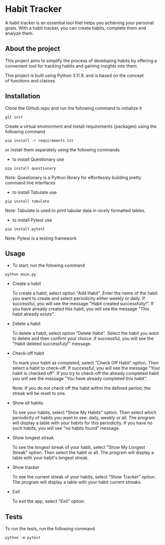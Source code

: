 
# Habit Tracker
A habit tracker is an essential tool thet helps you achieving your personal goals. With a habit tracker, you can create habits, complete them and analyze them.
## About the project
This project aims to simplify the process of developing habits by offering a convenient tool for tracking habits and gaining insights into them.

This project is built using Python 3.11.9. and is based on the concept of functions and classes.
## Installation
Clone the Github repo and run the following command to initialize it
```
git init
```
Create a virtual environment and install requirements (packages) using the following command

```
pip install -r requirements.txt
```
or install them separately using the following commands
- to install Questionary use
```
pip install questionary
```
Note: Questionary is a Python library for effortlessly building pretty command line interfaces 
- to install Tabulate use
```
pip install tabulate
```
Note: Tabulate is used to print tabular data in nicely formatted tables.
- to install Pytest use
```
pip install pytest
```
Note: Pytest is a testing framework 
## Usage
- To start, run the folowing command
```
python main.py
```
- Create a habit

    To create a habit, select option "Add Habit". Enter the name of the habit you want to create and select periodicity either weekly or daily. If successful, you will see the message "Habit created successfully!". If you have already created this habit, you will see the message "This habit already exists". 
- Delete a habit

    To delete a habit, select option "Delete Habit". Select the habit you want to delete and then confirm your choice. if successful, you will see the "Habit deleted successfuly!" message.
- Check-off habit

    To mark your habit as completed, select "Check Off Habit" option. Then select a habit to check-off. If successful, you will see the message "Your habit is checked off". If you try to check-off the already completed habit you will see the message "You have already completed this habit". 

    Note: If you do not check off the habit within the defined period, the streak will be reset to one.
- Show all habits

    To see your habits, select "Show My Habits" option. Then select which periodicity of habits you want to see: daily, weekly or all. The program will display a table with your habits for this periodicity. If you have no such habits, you will see "no habits found" message.

- Show longest streak

    To see the longest streak of your habit, select "Show My Longest Streak" option. Then select the habit or all. The program will display a table with your habit's longest streak.
- Show tracker

    To see the current streak of your habits, select "Show Tracker" option. The program will display a table with your habit current streaks.

- Exit

    To exit the app, select "Exit" option.
## Tests
To run the tests, run the following command
```
python -m pytest
```
